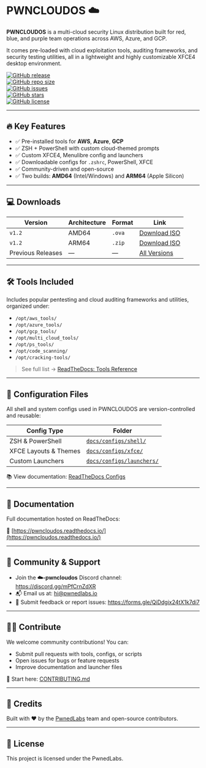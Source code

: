 # PWNCLOUDOS ☁️

**PWNCLOUDOS** is a multi-cloud security Linux distribution built for red, blue, and purple team operations across AWS, Azure, and GCP.

It comes pre-loaded with cloud exploitation tools, auditing frameworks, and security testing utilities, all in a lightweight and highly customizable XFCE4 desktop environment.

[![GitHub release](https://img.shields.io/github/v/release/pwnedlabs/pwncloudos)](https://github.com/pwnedlabs/pwncloudos/releases)  
[![GitHub repo size](https://img.shields.io/github/repo-size/pwnedlabs/pwncloudos)](https://github.com/pwnedlabs/pwncloudos)  
[![GitHub issues](https://img.shields.io/github/issues/pwnedlabs/pwncloudos)](https://github.com/pwnedlabs/pwncloudos/issues)  
[![GitHub stars](https://img.shields.io/github/stars/pwnedlabs/pwncloudos)](https://github.com/pwnedlabs/pwncloudos/stargazers)  
[![GitHub license](https://img.shields.io/github/license/pwnedlabs/pwncloudos)](https://github.com/pwnedlabs/pwncloudos/blob/main/LICENSE)

---

## 🔥 Key Features

- ✅ Pre-installed tools for **AWS**, **Azure**, **GCP**
- ✅ ZSH + PowerShell with custom cloud-themed prompts
- ✅ Custom XFCE4, Menulibre config and launchers
- ✅ Downloadable configs for `.zshrc`, PowerShell, XFCE
- ✅ Community-driven and open-source
- ✅ Two builds: **AMD64** (Intel/Windows) and **ARM64** (Apple Silicon)

---

## 💻 Downloads

| Version          | Architecture | Format | Link                                                                                     |
|------------------|--------------|--------|------------------------------------------------------------------------------------------|
| `v1.2`           | AMD64        | `.ova` | [Download ISO](https://download.pwncloudos.pwnedlabs.io/images/pwncloudos-amd64.ova)     |
| `v1.2`           | ARM64        | `.zip` | [Download ISO](https://download.pwncloudos.pwnedlabs.io/images/pwncloudos-arm64.zip)     |
| Previous Releases | —            | —      | [All Versions](https://github.com/pwnedlabs/pwncloudos/releases)                         |

---

## 🛠️ Tools Included

Includes popular pentesting and cloud auditing frameworks and utilities, organized under:

- `/opt/aws_tools/`
- `/opt/azure_tools/`
- `/opt/gcp_tools/`
- `/opt/multi_cloud_tools/`
- `/opt/ps_tools/`
- `/opt/code_scanning/`
- `/opt/cracking-tools/`

> See full list → [ReadTheDocs: Tools Reference](https://pwncloudos.readthedocs.io/en/latest/tools_reference.html)

---

## 📂 Configuration Files

All shell and system configs used in PWNCLOUDOS are version-controlled and reusable:

| Config Type        | Folder                                      |
|--------------------|---------------------------------------------|
| ZSH & PowerShell   | [`docs/configs/shell/`](docs/configs/shell/)  |
| XFCE Layouts & Themes | [`docs/configs/xfce/`](docs/configs/xfce/)    |
| Custom Launchers   | [`docs/configs/launchers/`](docs/configs/launchers/) |

📚 View documentation: [ReadTheDocs Configs](https://pwncloudos.readthedocs.io/en/latest/configs.html)

---

## 📖 Documentation

Full documentation hosted on ReadTheDocs:

📘 [https://pwncloudos.readthedocs.io/](https://pwncloudos.readthedocs.io/)

---

## 💬 Community & Support

- Join the **☁️-pwncloudos** Discord channel: https://discord.gg/mPfCrnZdXR  
- 📬 Email us at: hi@pwnedlabs.io  
- 📝 Submit feedback or report issues: https://forms.gle/QiDdgix24tX1k7di7

---

## 🙋‍♀️ Contribute

We welcome community contributions! You can:

- Submit pull requests with tools, configs, or scripts
- Open issues for bugs or feature requests
- Improve documentation and launcher files

🔧 Start here: [CONTRIBUTING.md](CONTRIBUTING.md)

---

## 🧠 Credits

Built with ❤️ by the [PwnedLabs](https://pwnedlabs.io) team and open-source contributors.

---

## 📝 License

This project is licensed under the PwnedLabs.
